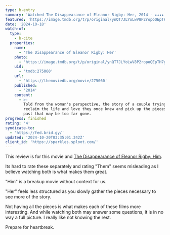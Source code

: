 ```yaml
---
type: h-entry
summary: 'Watched The Disappearance of Eleanor Rigby: Her, 2014 - ★★★★'
featured: 'https://image.tmdb.org/t/p/original/ynQT7JLYoLwV8P2ropoQEpTH7gG.jpg'
date: '2024-10-18'
watch-of:
  type:
    - h-cite
  properties:
    name:
      - 'The Disappearance of Eleanor Rigby: Her'
    photo:
      - 'https://image.tmdb.org/t/p/original/ynQT7JLYoLwV8P2ropoQEpTH7gG.jpg'
    uid:
      - 'tmdb:275060'
    url:
      - 'https://themoviedb.org/movie/275060'
    published:
      - '2014'
    content:
      - >-
        Told from the woman's perspective, the story of a couple trying to
        reclaim the life and love they once knew and pick up the pieces of a
        past that may be too far gone.
progress: finished
rating: '4'
syndicate-to:
  - 'https://fed.brid.gy/'
updated: '2024-10-20T03:35:01.342Z'
client_id: 'https://sparkles.sploot.com/'
---
```

This review is for this movie and [The Disappearance of Eleanor Rigby: Him](/watched/1729395078-the-disappearance-of-eleanor-rigby-him-2014/).

Its hard to rate these separately and rating "Them" seems misleading as I believe watching both is what makes them great.

"Him" is a breakup movie without context for us.

"Her" feels less structured as you slowly gather the pieces necessary to see more of the story.

Not having all the pieces is what makes each of these films more interesting. And while watching both may answer some questions, it is in no way a full picture. I really like not knowing the rest.

Prepare for heartbreak.
